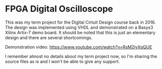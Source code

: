 # FPGA Digital Oscilloscope

This was my term project for the Digital Cirtuit Design course back in 2016. The design was implemented using VHDL and demonstrated on a Basys3 Xilinx Artix-7 demo board. It should be noted that this is just an elementary design and there are several shortcomings. 

Demonstration video: https://www.youtube.com/watch?v=RsM2iyXqQUE

I remember almost no details about my term project now, so I'm sharing the source files as is and I won't be able to give any support. 
